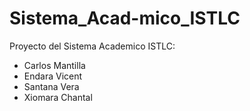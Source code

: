 # Sistema_Acad-mico_ISTLC
Proyecto del Sistema Academico ISTLC:

- Carlos Mantilla
- Endara Vicent
- Santana Vera
- Xiomara Chantal
